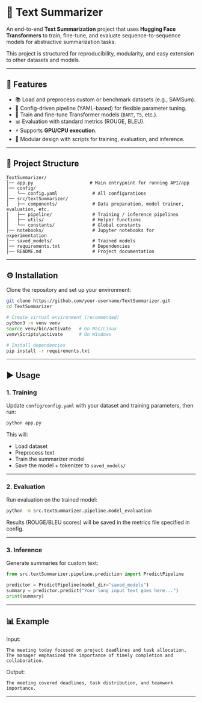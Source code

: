 # 📝 Text Summarizer

An end-to-end **Text Summarization** project that uses **Hugging Face Transformers** to train, fine-tune, and evaluate sequence-to-sequence models for abstractive summarization tasks.  

This project is structured for reproducibility, modularity, and easy extension to other datasets and models.  

---

## 🚀 Features

- 📚 Load and preprocess custom or benchmark datasets (e.g., SAMSum).  
- 🔧 Config-driven pipeline (YAML-based) for flexible parameter tuning.  
- 🧠 Train and fine-tune Transformer models (`BART`, `T5`, etc.).  
- 📊 Evaluation with standard metrics (ROUGE, BLEU).  
- ⚡ Supports **GPU/CPU execution**.  
- 🔄 Modular design with scripts for training, evaluation, and inference.  

---

## 📂 Project Structure

```
TextSummarizer/
│── app.py                     # Main entrypoint for running API/app
│── config/                    
│   └── config.yaml             # All configurations
│── src/textSummarizer/        
│   ├── components/             # Data preparation, model trainer, evaluation, etc.
│   ├── pipeline/               # Training / inference pipelines
│   ├── utils/                  # Helper functions
│   └── constants/              # Global constants
│── notebooks/                  # Jupyter notebooks for experimentation
│── saved_models/               # Trained models
│── requirements.txt            # Dependencies
│── README.md                   # Project documentation
```

---

## ⚙️ Installation

Clone the repository and set up your environment:

```bash
git clone https://github.com/your-username/TextSummarizer.git
cd TextSummarizer

# Create virtual environment (recommended)
python3 -m venv venv
source venv/bin/activate   # On Mac/Linux
venv\Scripts\activate      # On Windows

# Install dependencies
pip install -r requirements.txt
```

---

## ▶️ Usage

### **1. Training**

Update `config/config.yaml` with your dataset and training parameters, then run:

```bash
python app.py
```

This will:
- Load dataset  
- Preprocess text  
- Train the summarizer model  
- Save the model + tokenizer to `saved_models/`  

---

### **2. Evaluation**

Run evaluation on the trained model:

```bash
python -m src.textSummarizer.pipeline.model_evaluation
```

Results (ROUGE/BLEU scores) will be saved in the metrics file specified in config.  

---

### **3. Inference**

Generate summaries for custom text:

```python
from src.textSummarizer.pipeline.prediction import PredictPipeline

predictor = PredictPipeline(model_dir="saved_models")
summary = predictor.predict("Your long input text goes here...")
print(summary)
```

---

## 📊 Example

Input:
```
The meeting today focused on project deadlines and task allocation. 
The manager emphasized the importance of timely completion and collaboration.
```

Output:
```
The meeting covered deadlines, task distribution, and teamwork importance.
```

---